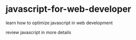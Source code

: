 # javascript-for-web-developer

learn how to optimize javascript in web development

review javascript in more details